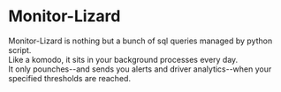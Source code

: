 Monitor-Lizard
==============

Monitor-Lizard is nothing but a bunch of sql queries managed by python script.  
Like a komodo, it sits in your background processes every day.  
It only pounches--and sends you alerts and driver analytics--when your specified thresholds are reached.
